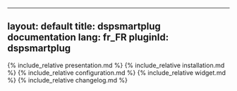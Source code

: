 ---
layout: default
title: dspsmartplug documentation
lang: fr_FR
pluginId: dspsmartplug
--
{% include_relative presentation.md %}
{% include_relative installation.md %}
{% include_relative configuration.md %}
{% include_relative widget.md %}
{% include_relative changelog.md %}